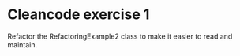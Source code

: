 # Cleancode exercise 1

Refactor the RefactoringExample2 class to make it easier to read and maintain.


